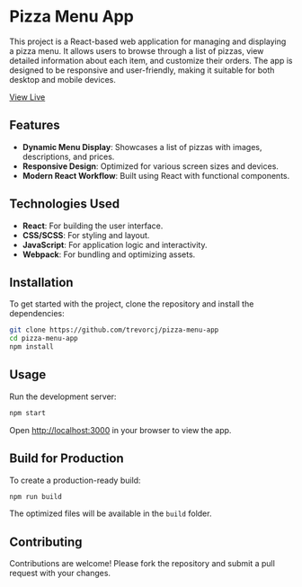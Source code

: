 # Pizza Menu App

This project is a React-based web application for managing and displaying a pizza menu. It allows users to browse through a list of pizzas, view detailed information about each item, and customize their orders. The app is designed to be responsive and user-friendly, making it suitable for both desktop and mobile devices.

<a href="https://codesandbox.io/s/react-challenge-dev-profile-final-v2-e8zj9o" target="_blank">View Live</a>

## Features

- **Dynamic Menu Display**: Showcases a list of pizzas with images, descriptions, and prices.
- **Responsive Design**: Optimized for various screen sizes and devices.
- **Modern React Workflow**: Built using React with functional components.

## Technologies Used

- **React**: For building the user interface.
- **CSS/SCSS**: For styling and layout.
- **JavaScript**: For application logic and interactivity.
- **Webpack**: For bundling and optimizing assets.

## Installation

To get started with the project, clone the repository and install the dependencies:

```bash
git clone https://github.com/trevorcj/pizza-menu-app
cd pizza-menu-app
npm install
```

## Usage

Run the development server:

```bash
npm start
```

Open [http://localhost:3000](http://localhost:3000) in your browser to view the app.

## Build for Production

To create a production-ready build:

```bash
npm run build
```

The optimized files will be available in the `build` folder.

## Contributing

Contributions are welcome! Please fork the repository and submit a pull request with your changes.
